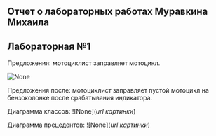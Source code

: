 ## Отчет о лабораторных работах Муравкина Михаила

## Лабораторная №1

Предложения: мотоциклист заправляет мотоцикл.

![None](https://raw.githubusercontent.com/morningstar0let/-morningstar0let.github.io/master/Lab1/01_A0.png)

Предложения после: мотоциклист заправляет пустой мотоцикл на бензоколонке после срабатывания индикатора.

Диаграмма классов: 
![None](*url картинки*)

Диаграмма прецедентов: 
![None](*url картинки*)

